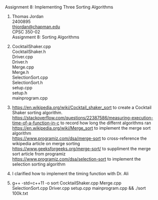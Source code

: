 Assignment 8: Implementing Three Sorting Algorithms

1. Thomas Jordan   
   2400895   
   thjordan@chapman.edu   
   CPSC 350-02    
   Assignment 8: Sorting Algorithms    

2. CocktailShaker.cpp    
   CocktailShaker.h    
   Driver.cpp   
   Driver.h   
   Merge.cpp   
   Merge.h   
   SelectionSort.cpp   
   SelectionSort.h   
   setup.cpp   
   setup.h    
   mainprogram.cpp

3. https://en.wikipedia.org/wiki/Cocktail_shaker_sort to create a Cocktail
   Shaker sorting algorithm.   
   https://stackoverflow.com/questions/22387586/measuring-execution-time-of-a-function-in-c to record how long the differnt algorithms ran    
   https://en.wikipedia.org/wiki/Merge_sort to implement the merge sort algorithm   
   https://www.programiz.com/dsa/merge-sort to cross-reference the wikipedia article on merge sorting   
   https://www.geeksforgeeks.org/merge-sort/ to suppliment the merge sort article from programiz   
   https://www.programiz.com/dsa/selection-sort to implement the selection sorting algorithm   


4. I clarified how to implement the timing function with Dr. Ali   

5. g++ -std=c++11 -o sort CocktailShaker.cpp Merge.cpp SelectionSort.cpp Driver.cpp setup.cpp mainprogram.cpp && ./sort 100k.txt
